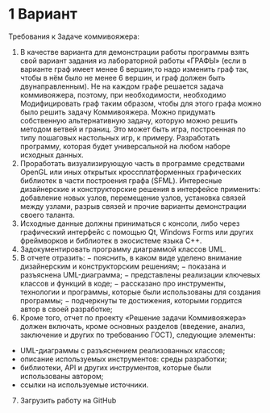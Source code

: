 # 1 Вариант
Требования к Задаче коммивояжера:
1. В качестве варианта для демонстрации работы программы взять свой вариант задания из лабораторной работы «ГРАФЫ» (если в варианте граф имеет менее 6 вершин,то надо изменить граф так, чтобы в нём было не менее 6 вершин, и граф должен быть двунаправленным).
Не на каждом графе решается задача коммивояжера, поэтому, при необходимости, необходимо 
Модифицировать граф таким образом, чтобы для этого графа можно было решить задачу Коммивояжера. Можно придумать собственную альтернативную задачу, которую можно решить методом ветвей и границ. 
Это может быть игра, построенная по типу пошаговых настольных игр, к примеру. 
Разработать программу, которая будет универсальной на любом наборе исходных данных.
2. Проработать визуализирующую часть в программе средствами OpenGL или иных открытых кроссплатформенных графических библиотек
в части построения графа (SFML). 
Интересные дизайнерские и конструкторские решения в интерфейсе применить: добавление новых узлов, перемещение узлов, установка связей между узлами, разрыв связей и прочие варианты демонстрации своего таланта.
3. Исходные данные должны приниматься с консоли, либо через графический интерфейс с помощью Qt, Windows Forms или других фреймворков и библиотек в экосистеме языка C++.
4. Задокументировать программу диаграммой классов UML.
5. В отчете отразить:
− пояснить, в каком виде уделено внимание дизайнерским и конструкторским решениям;
− показана и разъяснена UML-диаграмма;
− представлены реализации ключевых классов и функций в коде;
− рассказано про инструменты, технологии и программы, которые были использованы для создания программы;
− подчеркнуты те достижения, которыми гордится автор в своей разработке;
6. Кроме того, отчет по проекту «Решение задачи Коммивояжера» должен включать, кроме основных разделов (введение, анализ, заключение и других по требованию ГОСТ), следующие элементы:
- UML-диаграммы с разъяснением реализованных классов;
- описание используемых инструментов: среды разработки;
- библиотеки, API и других инструментов, которые были использованы автором;
- ссылки на используемые источники.
7. Загрузить работу на GitHub
